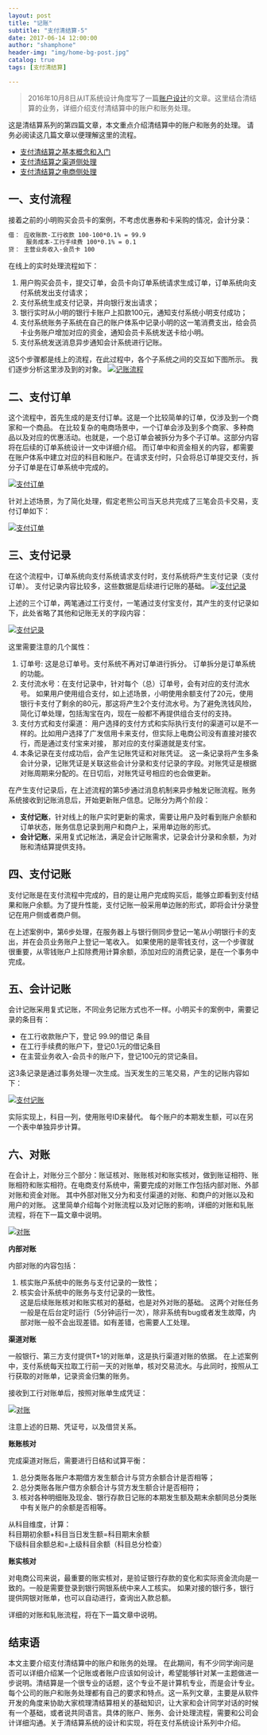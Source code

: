 ```yaml
---
layout: post
title: "记账"
subtitle: "支付清结算-5"
date: 2017-06-14 12:00:00
author: "shamphone"
header-img: "img/home-bg-post.jpg"
catalog: true
tags: [支付清结算]

---
```


> 2016年10月8日从IT系统设计角度写了一篇[账户设计](http://blog.lixf.cn/essay/2016/10/08/account-1/)的文章。这里结合清结算的业务，详细介绍支付清结算中的账户和账务处理。

这是清结算系列的第四篇文章，本文重点介绍清结算中的账户和账务的处理。 请务必阅读这几篇文章以便理解这里的流程。

-  [支付清结算之基本概念和入门](http://blog.lixf.cn/essay/2017/01/02/clearing-basic/)
-  [支付清结算之渠道侧处理](http://blog.lixf.cn/essay/2017/01/15/clearing-channel/)
-  [支付清结算之电商侧处理](http://blog.lixf.cn/essay/2017/01/24/clearing-accounting/)

## 一、支付流程

接着之前的小明购买会员卡的案例，不考虑优惠券和卡采购的情况，会计分录：  

```hbs
借： 应收账款-工行收款 100-100*0.1% = 99.9
     服务成本-工行手续费 100*0.1% = 0.1
贷： 主营业务收入-会员卡 100
```

在线上的实时处理流程如下：

1.  用户购买会员卡，提交订单，会员卡向订单系统请求生成订单，订单系统向支付系统发出支付请求；  
2.  支付系统生成支付记录，并向银行发出请求；    
3.  银行实时从小明的银行卡账户上扣款100元，通知支付系统小明支付成功；  
4.  支付系统账务子系统在自己的账户体系中记录小明的这一笔消费支出，给会员卡业务账户增加对应的资金，通知会员卡系统发送卡给小明。  
5.  支付系统发送消息异步通知会计系统进行记账。  

这5个步骤都是线上的流程，在此过程中，各个子系统之间的交互如下图所示。 我们逐步分析这里涉及到的对象。 
[![记账流程](http://blog.lixf.cn/img/in-post/clearing-accounting.jpg)](http://blog.lixf.cn/img/in-post/clearing-accounting.jpg)

## 二、支付订单

这个流程中，首先生成的是支付订单。这是一个比较简单的订单，仅涉及到一个商家和一个商品。 在比较复杂的电商场景中，一个订单会涉及到多个商家、多种商品以及对应的优惠活动。也就是，一个总订单会被拆分为多个子订单。这部分内容将在后续的订单系统设计一文中详细介绍。 而订单中和资金相关的内容，都需要在账户体系中建立对应的科目和账户。在请求支付时，只会将总订单提交支付，拆分子订单是在订单系统中完成的。

[![支付订单](http://blog.lixf.cn/img/in-post/clearing-order.jpeg)](http://blog.lixf.cn/img/in-post/clearing-order.jpeg)

  
针对上述场景，为了简化处理，假定老熊公司当天总共完成了三笔会员卡交易，支付订单如下：

[![支付订单](http://blog.lixf.cn/img/in-post/clearing-tb-orders.jpg)](http://blog.lixf.cn/img/in-post/clearing-tb-orders.jpg)

## 三、支付记录

在这个流程中，订单系统向支付系统请求支付时，支付系统将产生支付记录（支付订单）。 支付记录内容比较多，这些数据是后续进行记账的基础。 
[![支付记录](http://blog.lixf.cn/img/in-post/clearing-record.jpeg)](http://blog.lixf.cn/img/in-post/clearing-record.jpeg)

上述的三个订单，两笔通过工行支付，一笔通过支付宝支付，其产生的支付记录如下，此处省略了其他和记账无关的字段内容：

[![支付记录](http://blog.lixf.cn/img/in-post/clearing-tb-record.jpg)](http://blog.lixf.cn/img/in-post/clearing-tb-record.jpg)

这里需要注意的几个属性：

1.  订单号: 这是总订单号。支付系统不再对订单进行拆分。 订单拆分是订单系统的功能。
2.  支付流水号：在支付记录中，针对每个（总）订单号，会有对应的支付流水号。 如果用户使用组合支付，如上述场景，小明使用余额支付了20元，使用银行卡支付了剩余的80元，那这将产生2个支付流水号。为了避免洗钱风险，简化订单处理，包括淘宝在内，现在一般都不再提供组合支付的支持。  
3.  支付方式和支付渠道： 用户选择的支付方式和实际执行支付的渠道可以是不一样的。比如用户选择了广发信用卡来支付，但实际上电商公司没有直接对接农行，而是通过支付宝来对接， 那对应的支付渠道就是支付宝。 
3.  本条记录在支付成功后，会产生记账凭证和对账凭证。 这一条记录将产生多条会计分录，记账凭证是关联这些会计分录和支付记录的字段。对账凭证是根据对账周期来分配的。在日切后，对账凭证号相应的也会做更新。 

在产生支付记录后，在上述流程的第5步通过消息机制来异步触发记账流程。账务系统接收到记账消息后，开始更新账户信息。记账分为两个阶段：  
- **支付记账**，针对线上的账户实时更新的需求，需要让用户及时看到账户余额和订单状态，账务信息记录到用户和商户上，采用单边账的形式。  
- **会计记账**，采用复式记帐法，满足会计记账需求，记录会计分录和余额，为对账和清结算提供支持。  


## 四、支付记账

支付记账是在支付流程中完成的，目的是让用户完成购买后，能够立即看到支付结果和账户余额。为了提升性能，支付记账一般采用单边账的形式，即将会计分录登记在用户侧或者商户侧。

在上述案例中，第6步处理，在服务器上与银行侧同步登记一笔从小明银行卡的支出，并在会员业务账户上登记一笔收入。
如果使用的是零钱支付，这一个步骤就很重要，从零钱账户上扣除费用计算余额，添加对应的消费记录，是在一个事务中完成。

## 五、会计记账

会计记账采用复式记账，不同业务记账方式也不一样。小明买卡的案例中，需要记录的条目有：

- 在工行收款账户下，登记 99.9的借记 条目  
- 在工行手续费的账户下，登记0.1元的借记条目  
- 在主营业务收入-会员卡的账户下，登记100元的贷记条目。  

这3条记录是通过事务处理一次生成。当天发生的三笔交易，产生的记账内容如下：

[![支付记账](http://blog.lixf.cn/img/in-post/clearing-tb-accounting-2.jpg)](http://blog.lixf.cn/img/in-post/clearing-tb-accounting-2.jpg)

实际实现上，科目一列，使用账号ID来替代。 每个账户的本期发生额，可以在另一个表中单独异步计算。 

## 六、对账

在会计上，对账分三个部分：账证核对、账账核对和账实核对，做到账证相符、账账相符和账实相符。在电商支付系统中，需要完成的对账工作包括内部对账、外部对账和资金对账。 
其中外部对账又分为和支付渠道的对账、和商户的对账以及和用户的对账。 这里简单介绍每个对账流程以及对记账的影响，详细的对账和轧账流程，将在下一篇文章中说明。 

[![对账](http://blog.lixf.cn/img/in-post/clearing-checking.jpeg)](http://blog.lixf.cn/img/in-post/clearing-checking.jpeg)

**内部对账**

内部对账的内容包括：  
1. 核实账户系统中的账务与支付记录的一致性；  
2. 核实会计系统中的账务与支付记录的一致性。  
这是后续账账核对和账实核对的基础，也是对外对账的基础。 这两个对账任务一般是在后台定时运行（5分钟运行一次），除非系统有bug或者发生故障，内部对账一般不会出现差错。如有差错，也需要人工处理。 

**渠道对账**

一般银行、第三方支付提供T+1的对账单，这是执行渠道对账的依据。 在上述案例中，支付系统每天拉取工行前一天的对账单，核对交易流水。与此同时，按照从工行获取的对账单，记录资金归集的账务。

接收到工行对账单后，按照对账单生成凭证：


[![对账](http://blog.lixf.cn/img/in-post/clearing-tb-checking.jpg)](http://blog.lixf.cn/img/in-post/clearing-tb-checking.jpg)

注意上述的日期、凭证号，以及借贷关系。 

**账账核对**

完成渠道对账后，需要进行日结和试算平衡：  
1.  总分类账各账户本期借方发生额合计与贷方余额合计是否相等；  
2.  总分类账各账户借方余额合计与贷方发生额合计是否相符；  
3.  核对各种明细账及现金、银行存款日记账的本期发生额及期末余额同总分类账中有关账户的余额是否相等。  

从科目维度，计算：  
科目期初余额+科目当日发生额=科目期末余额  
下级科目余额总和=上级科目余额（科目总分检查）  

**账实核对**

对电商公司来说，最重要的账实核对，是验证银行存款的变化和实际资金流向是一致的。一般是需要登录到银行网银系统中来人工核实。 如果对接的银行多，银行提供网银对账单，也可以自动进行，查询出入款总额。 

详细的对账和轧账流程，将在下一篇文章中说明。

## 结束语

本文主要介绍支付清结算中的账户和账务的处理。 在此期间，有不少同学询问是否可以详细介绍某一个记账或者账户应该如何设计，希望能够针对某一主题做进一步说明。清结算是一个很专业的话题，这个专业不是计算机专业，而是会计专业。 每个公司的账户和账务处理都有自己的要求和特点。这一系列文章，主要是从软件开发的角度来协助大家梳理清结算相关的基础知识，让大家和会计同学对话的时候有一个基础，或者说共同语言。具体的账户、账务、会计处理流程，需要和公司会计详细沟通。关于清结算系统的设计和实现，将在支付系统设计系列中介绍。